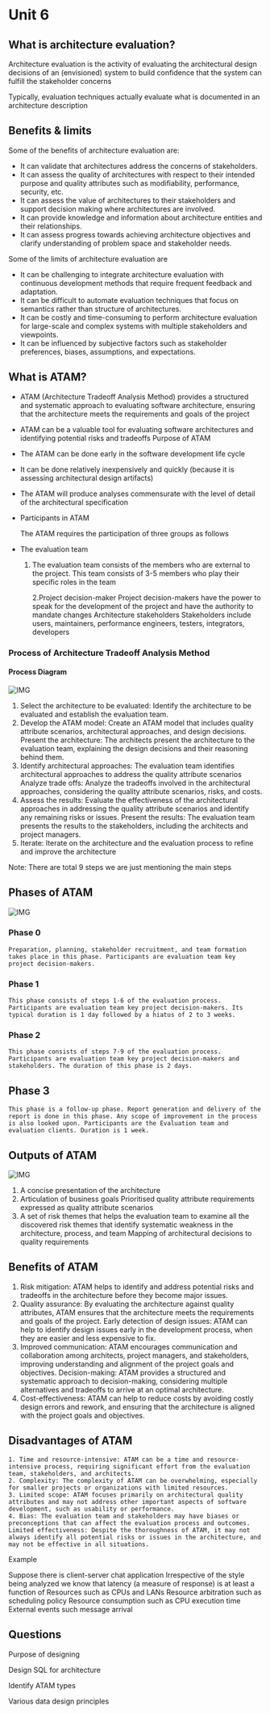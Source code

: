 # Unit 6

## What is architecture evaluation?

Architecture evaluation is the activity of evaluating the architectural design decisions of an (envisioned) system to build confidence that the system can fulfill the stakeholder concerns

Typically, evaluation techniques actually evaluate what is documented in an architecture description

## Benefits & limits

Some of the benefits of architecture evaluation are:

* It can validate that architectures address the concerns of stakeholders.
* It can assess the quality of architectures with respect to their intended purpose and quality attributes such as modifiability, performance, security, etc.
* It can assess the value of architectures to their stakeholders and support decision making where architectures are involved.
* It can provide knowledge and information about architecture entities and their relationships.
* It can assess progress towards achieving architecture objectives and clarify understanding of problem space and stakeholder needs.

Some of the limits of architecture evaluation are

* It can be challenging to integrate architecture evaluation with continuous development methods that require frequent feedback and adaptation.
* It can be difficult to automate evaluation techniques that focus on semantics rather than structure of architectures.
* It can be costly and time-consuming to perform architecture evaluation for large-scale and complex systems with multiple stakeholders and viewpoints.
* It can be influenced by subjective factors such as stakeholder preferences, biases, assumptions, and expectations.

## What is ATAM?

* ATAM (Architecture Tradeoff Analysis Method)  provides a structured and systematic approach to evaluating software architecture, ensuring that the architecture meets the requirements and goals of the project

* ATAM can be a valuable tool for evaluating software architectures and identifying potential risks and tradeoffs Purpose of ATAM

* The ATAM can be done early in the software development life cycle

* It can be done relatively inexpensively and quickly (because it is assessing architectural design artifacts)

* The ATAM will produce analyses commensurate with the level of detail of the architectural specification

* Participants in ATAM

    The ATAM requires the participation of three groups as follows

* The evaluation team

    1. The evaluation team consists of the members who are external to the project. This team consists of 3-5 members who play their specific roles in the team

        2.Project decision-maker
    Project decision-makers have the power to speak for the development of the project and have the authority to mandate changes Architecture stakeholders Stakeholders include users, maintainers, performance engineers, testers, integrators, developers

### Process of Architecture Tradeoff Analysis Method

#### Process Diagram

![IMG](./Images/processOfATAM.png)

1. Select the architecture to be evaluated: Identify the architecture to be evaluated and establish the evaluation team.
2. Develop the ATAM model: Create an ATAM model that includes quality attribute scenarios, architectural approaches, and design decisions.
Present the architecture: The architects present the architecture to the evaluation team, explaining the design decisions and their reasoning behind them.
3. Identify architectural approaches: The evaluation team identifies architectural approaches to address the quality attribute scenarios
Analyze trade offs: Analyze the tradeoffs involved in the architectural approaches, considering the quality attribute scenarios, risks, and costs.
4. Assess the results: Evaluate the effectiveness of the architectural approaches in addressing the quality attribute scenarios and identify any remaining risks or issues.
Present the results: The evaluation team presents the results to the stakeholders, including the architects and project managers.
5. Iterate: Iterate on the architecture and the evaluation process to refine and improve the architecture

Note: There are total 9 steps we are just mentioning the main steps

## Phases of ATAM

![IMG](./Images/phaseOfATAM.png)

### Phase 0

    Preparation, planning, stakeholder recruitment, and team formation takes place in this phase. Participants are evaluation team key project decision-makers.

### Phase 1

    This phase consists of steps 1-6 of the evaluation process. Participants are evaluation team key project decision-makers. Its typical duration is 1 day followed by a hiatus of 2 to 3 weeks.

### Phase 2

    This phase consists of steps 7-9 of the evaluation process. Participants are evaluation team key project decision-makers and stakeholders. The duration of this phase is 2 days.

## Phase 3

    This phase is a follow-up phase. Report generation and delivery of the report is done in this phase. Any scope of improvement in the process is also looked upon. Participants are the Evaluation team and evaluation clients. Duration is 1 week.

## Outputs of ATAM

![IMG](./Images/outofatam.png)

1. A concise presentation of the architecture
2. Articulation of business goals
Prioritised quality attribute requirements expressed as quality attribute scenarios
3. A set of risk themes that helps the evaluation team to examine all the discovered risk themes that identify systematic weakness in the architecture, process, and team
Mapping of architectural decisions to quality requirements

## Benefits of ATAM

1. Risk mitigation: ATAM helps to identify and address potential risks and tradeoffs in the architecture before they become major issues.
2. Quality assurance: By evaluating the architecture against quality attributes, ATAM ensures that the architecture meets the requirements and goals of the project.
Early detection of design issues: ATAM can help to identify design issues early in the development process, when they are easier and less expensive to fix.
3. Improved communication: ATAM encourages communication and collaboration among architects, project managers, and stakeholders, improving understanding and alignment of the project goals and objectives.
Decision-making: ATAM provides a structured and systematic approach to decision-making, considering multiple alternatives and tradeoffs to arrive at an optimal architecture.
4. Cost-effectiveness: ATAM can help to reduce costs by avoiding costly design errors and rework, and ensuring that the architecture is aligned with the project goals and objectives.

## Disadvantages of ATAM

    1. Time and resource-intensive: ATAM can be a time and resource-intensive process, requiring significant effort from the evaluation team, stakeholders, and architects.
    2. Complexity: The complexity of ATAM can be overwhelming, especially for smaller projects or organizations with limited resources.
    3. Limited scope: ATAM focuses primarily on architectural quality attributes and may not address other important aspects of software development, such as usability or performance.
    4. Bias: The evaluation team and stakeholders may have biases or preconceptions that can affect the evaluation process and outcomes.
    Limited effectiveness: Despite the thoroughness of ATAM, it may not always identify all potential risks or issues in the architecture, and may not be effective in all situations.

Example

Suppose there is client-server chat application
Irrespective of the style being analyzed we know that latency (a measure of response) is at least a function of Resources such as CPUs and LANs
Resource arbitration such as scheduling policy
Resource consumption such as CPU execution time
External events such message arrival

## Questions

Purpose of designing

Design SQL for architecture

Identify ATAM types

Various data design principles
